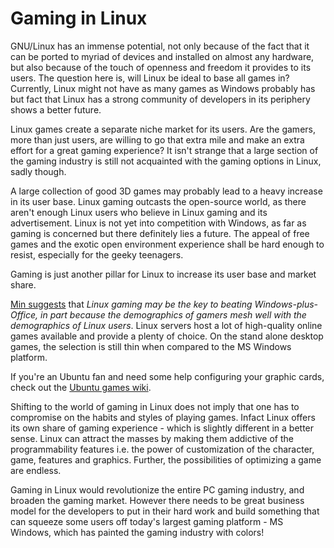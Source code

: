 # Gaming in Linux

GNU/Linux has an immense potential, not only because of the fact that it can be ported to myriad of devices and installed on almost any hardware, but also because of the touch of openness and freedom it provides to its users. The question here is, will Linux be ideal to base all games in? Currently, Linux might not have as many games as Windows probably has but fact that Linux has a strong community of developers in its periphery shows a better future. 

Linux games create a separate niche market for its users. Are the gamers, more than just users, are willing to go that extra mile and make an extra effort for a great gaming experience? It isn't strange that a large section of the gaming industry is still not acquainted with the gaming options in Linux, sadly though.

A large collection of good 3D games may probably lead to a heavy increase in its user base. Linux gaming outcasts the open-source world, as there aren't enough Linux users who believe in Linux gaming and its advertisement. Linux is not yet into competition with Windows, as far as gaming is concerned but there definitely lies a future. The appeal of free games and the exotic open environment experience shall be hard enough to resist, especially for the geeky teenagers.

Gaming is just another pillar for Linux to increase its user base and market share.

<a href="http://blog.andrewmin.com/2008/12/28/why-games-are-the-key-to-linux-adoption/">Min suggests</a> that <em>Linux gaming may be the key to beating Windows-plus-Office, in part because the demographics of gamers mesh well with the demographics of Linux users</em>. Linux servers host a lot of high-quality online games available and provide a plenty of choice. On the stand alone desktop games, the selection is still thin when compared to the MS Windows platform.

If you're an Ubuntu fan and need some help configuring your graphic cards, check out the <a href="http://ubuntu-in.info/wiki/index.php/Ubuntu_Games">Ubuntu games wiki</a>. 

Shifting to the world of gaming in Linux does not imply that one has to compromise on the habits and styles of playing games. Infact Linux offers its own share of gaming experience - which is slightly different in a better sense. Linux can attract the masses by making them addictive of the programmability features i.e. the power of customization of the character, game, features and graphics. Further, the possibilities of optimizing a game are endless.

Gaming in Linux would revolutionize the entire PC gaming industry, and broaden the gaming market. However there needs to be great business model for the developers to put in their hard work and build something that can squeeze some users off today's largest gaming platform - MS Windows, which has painted the gaming industry with colors!
